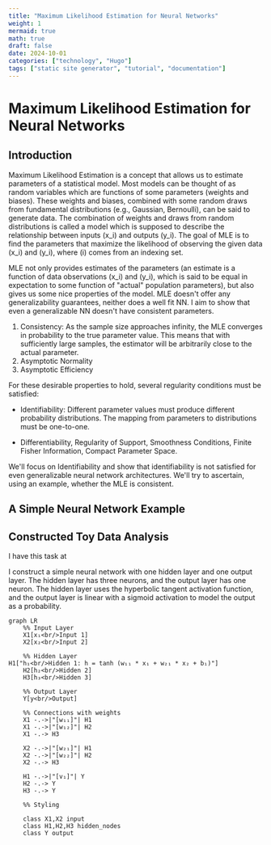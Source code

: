 ```yaml
---
title: "Maximum Likelihood Estimation for Neural Networks"
weight: 1
mermaid: true
math: true
draft: false
date: 2024-10-01
categories: ["technology", "Hugo"]
tags: ["static site generator", "tutorial", "documentation"]
---
```


<!-- markdownlint-disable MD025 MD013 -->

# Maximum Likelihood Estimation for Neural Networks

## Introduction

Maximum Likelihood Estimation is a concept that allows us to estimate parameters of a statistical model. Most models can be thought of as random variables which are functions of some parameters (weights and biases). These weights and biases, combined with some random draws from fundamental distributions (e.g., Gaussian, Bernoulli), can be said to generate data. The combination of weights and draws from random distributions is called a model which is supposed to describe the relationship between inputs \(x_i\) and outputs \(y_i\). The goal of MLE is to find the parameters that maximize the likelihood of observing the given data \(x_i\) and \(y_i\), where \(i\) comes from an indexing set.

MLE not only provides estimates of the parameters (an estimate is a function of data observations \(x_i\) and \(y_i\), which is said to be equal in expectation to some function of "actual" population parameters), but also gives us some nice properties of the model. MLE doesn't offer any generalizability guarantees, neither does a well fit NN. I aim to show that even a generalizable NN doesn't have consistent parameters.

1. Consistency: As the sample size approaches infinity, the MLE converges in probability to the true parameter value. This means that with sufficiently large samples, the estimator will be arbitrarily close to the actual parameter.
2. Asymptotic Normality
3. Asymptotic Efficiency

For these desirable properties to hold, several regularity conditions must be satisfied:

- Identifiability: Different parameter values must produce different probability distributions. The mapping from parameters to distributions must be one-to-one.

- Differentiability, Regularity of Support, Smoothness Conditions, Finite Fisher Information, Compact Parameter Space.

We'll focus on Identifiability and show that identifiability is not satisfied for even generalizable neural network architectures. We'll try to ascertain, using an example, whether the MLE is consistent.

## A Simple Neural Network Example

## Constructed Toy Data Analysis

I have this task at

I construct a simple neural network with one hidden layer and one output layer. The hidden layer has three neurons, and the output layer has one neuron. The hidden layer uses the hyperbolic tangent activation function, and the output layer is linear with a sigmoid activation to model the output as a probability.

```mermaid
graph LR
    %% Input Layer
    X1[x₁<br/>Input 1]
    X2[x₂<br/>Input 2]

    %% Hidden Layer
H1["h₁<br/>Hidden 1: h = tanh (w₁₁ * x₁ + w₂₁ * x₂ + b₁)"]
    H2[h₂<br/>Hidden 2]
    H3[h₃<br/>Hidden 3]

    %% Output Layer
    Y[y<br/>Output]

    %% Connections with weights
    X1 -.->|"[w₁₁]"| H1
    X1 -.->|"[w₁₂]"| H2
    X1 -.-> H3

    X2 -.->|"[w₂₁]"| H1
    X2 -.->|"[w₂₂]"| H2
    X2 -.-> H3

    H1 -.->|"[v₁]"| Y
    H2 -.-> Y
    H3 -.-> Y

    %% Styling

    class X1,X2 input
    class H1,H2,H3 hidden_nodes
    class Y output
```
